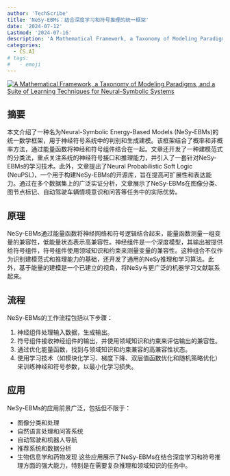 ```yaml
---
author: 'TechScribe'
title: 'NeSy-EBMs：结合深度学习和符号推理的统一框架'
date: '2024-07-12'
Lastmod: '2024-07-16'
description: 'A Mathematical Framework, a Taxonomy of Modeling Paradigms, and a Suite of Learning Techniques for Neural-Symbolic Systems'
categories:
  - CS.AI
# tags:
#   - emoji
---
```


[![A Mathematical Framework, a Taxonomy of Modeling Paradigms, and a Suite of Learning Techniques for Neural-Symbolic Systems](https://arxiv-research-1301205113.cos.ap-guangzhou.myqcloud.com/images/2407.09693v1.pdf_0.jpg)](https://arxiv.org/abs/2407.09693v1)

## 摘要

本文介绍了一种名为Neural-Symbolic Energy-Based Models (NeSy-EBMs)的统一数学框架，用于神经符号系统中的判别和生成建模。该框架结合了概率和非概率方法，通过能量函数将神经和符号组件结合在一起。文章还开发了一种建模范式的分类法，重点关注系统的神经符号接口和推理能力，并引入了一套针对NeSy-EBMs的学习技术。此外，文章提出了Neural Probabilistic Soft Logic (NeuPSL)，一个用于构建NeSy-EBMs的开源库，旨在提高可扩展性和表达能力。通过在多个数据集上的广泛实证分析，文章展示了NeSy-EBMs在图像分类、图节点标记、自动驾驶车辆情境意识和问答等任务中的实际优势。<!--more-->

## 原理

NeSy-EBMs通过能量函数将神经网络和符号逻辑结合起来，能量函数测量一组变量的兼容性，低能量状态表示高兼容性。神经组件是一个深度模型，其输出被提供给符号组件，符号组件使用领域知识和约束来测量变量的兼容性。这种组合不仅作为识别建模范式和推理能力的基础，还开发了通用的NeSy推理和学习算法。此外，基于能量的建模是一个已建立的视角，将NeSy与更广泛的机器学习文献联系起来。

## 流程

NeSy-EBMs的工作流程包括以下步骤：
1. 神经组件处理输入数据，生成输出。
2. 符号组件接收神经组件的输出，并使用领域知识和约束来评估输出的兼容性。
3. 通过优化能量函数，找到与领域知识和约束兼容的高兼容性状态。
4. 使用学习技术（如模块化学习、梯度下降、双层值函数优化和随机策略优化）来训练神经和符号参数，以最小化学习损失。

## 应用

NeSy-EBMs的应用前景广泛，包括但不限于：
- 图像分类和处理
- 自然语言处理和问答系统
- 自动驾驶和机器人导航
- 推荐系统和数据分析
- 生物信息学和药物发现
这些应用展示了NeSy-EBMs在结合深度学习和符号推理方面的强大能力，特别是在需要复杂推理和领域知识的任务中。